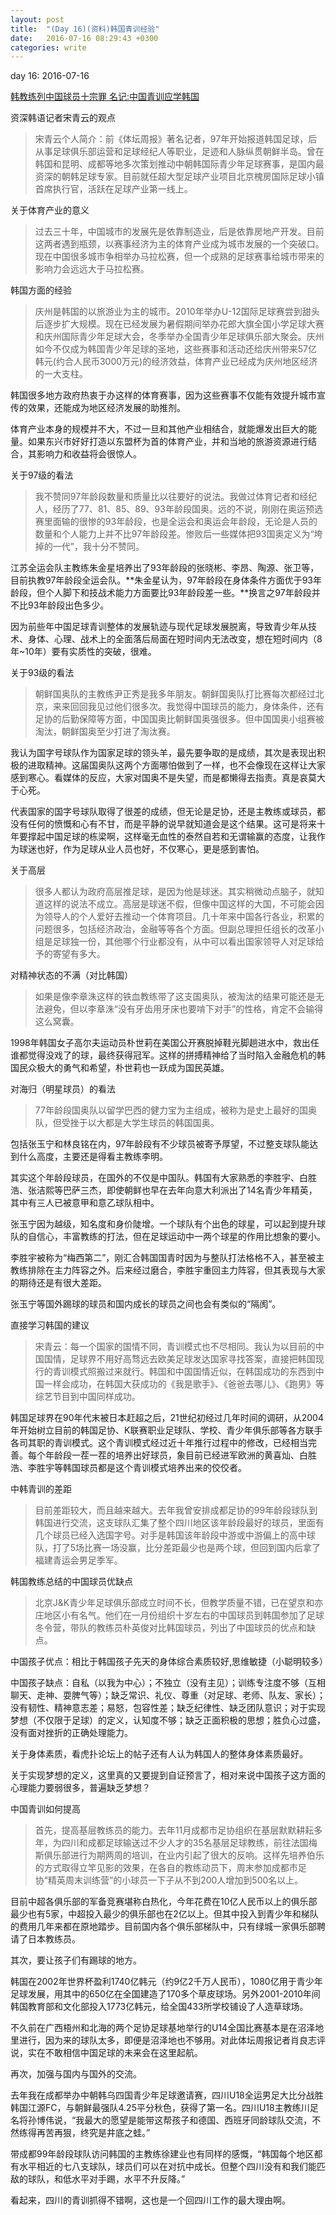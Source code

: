 ```yaml
---
layout: post
title:  "(Day 16)(资料)韩国青训经验"
date:   2016-07-16 08:29:43 +0300
categories: write
---
```


day 16: 2016-07-16

[韩教练列中国球员十宗罪 名记:中国青训应学韩国](http://sports.163.com/16/0220/15/BG9D7JFF00051C8M.html#p=BFPGLJOO0B4C0005)

资深韩语记者宋青云的观点

>宋青云个人简介：前《体坛周报》著名记者，97年开始报道韩国足球，后从事足球俱乐部运营和足球经纪人等职业，足迹和人脉纵贯朝鲜半岛。曾在韩国和昆明、成都等地多次策划推动中朝韩国际青少年足球赛事，是国内最资深的朝韩足球专家。目前就任超大型足球产业项目北京槐房国际足球小镇首席执行官，活跃在足球产业第一线上。

关于体育产业的意义

>过去三十年，中国城市的发展先是依靠制造业，后是依靠房地产开发。目前这两者遇到瓶颈，以赛事经济为主的体育产业成为城市发展的一个突破口。现在中国很多城市争相举办马拉松赛，但一个成熟的足球赛事给城市带来的影响力会远远大于马拉松赛。

韩国方面的经验

>庆州是韩国的以旅游业为主的城市。2010年举办U-12国际足球赛尝到甜头后逐步扩大规模。现在已经发展为暑假期间举办花郎大旗全国小学足球大赛和庆州国际青少年足球大会，冬季举办全国青少年足球俱乐部大聚会。庆州如今不仅成为韩国青少年足球的圣地，这些赛事和活动还给庆州带来57亿韩元(约合人民币3000万元)的经济效益，体育产业已经成为庆州地区经济的一大支柱。
>
韩国很多地方政府热衷于办这样的体育赛事，因为这些赛事不仅能有效提升城市宣传的效果，还能成为地区经济发展的助推剂。
>
体育产业本身的规模并不大，不过一旦和其他产业相结合，就能爆发出巨大的能量。如果东兴市好好打造以东盟杯为首的体育产业，并和当地的旅游资源进行结合，其影响力和收益将会很惊人。

关于97级的看法

>我不赞同97年龄段数量和质量比以往要好的说法。我做过体育记者和经纪人，经历了77、81、85、89、93年龄段国奥。远的不说，刚刚在奥运预选赛里面输的很惨的93年龄段，也是全运会和奥运会年龄段，无论是人员的数量和个人能力上并不比97年龄段差。惨败后一些媒体把93国奥定义为“垮掉的一代”，我十分不赞同。
>
江苏全运会队主教练朱金星培养出了93年龄段的张晓彬、李昂、陶源、张卫等，目前执教97年龄段全运会队。**朱金星认为，97年龄段在身体条件方面优于93年龄段，但个人脚下和技战术能力方面要比93年龄段差一些。**换言之97年龄段并不比93年龄段出色多少。
>
因为前些年中国足球青训整体的发展轨迹与现代足球发展脱离，导致青少年从技术、身体、心理、战术上的全面落后局面在短时间内无法改变，想在短时间内（8年~10年）要有实质性的突破，很难。

关于93级的看法

>朝鲜国奥队的主教练尹正秀是我多年朋友。朝鲜国奥队打比赛每次都经过北京，来来回回我见过他们很多次。我觉得中国球员的能力，身体条件，还有足协的后勤保障等方面，中国国奥比朝鲜国奥强很多。但中国国奥小组赛被淘汰，朝鲜国奥至少打进了淘汰赛。
>
我认为国字号球队作为国家足球的领头羊，最先要争取的是成绩，其次是表现出积极的进取精神。这届国奥队这两个方面哪怕做到了一样，也不会像现在这样让大家感到寒心。看媒体的反应，大家对国奥不是失望，而是都懒得去指责。真是哀莫大于心死。
>
代表国家的国字号球队取得了很差的成绩，但无论是足协，还是主教练或球员，都没有任何的愤慨和心有不甘，而是平静的说早就知道会是这个结果。这可是将来十年要撑起中国足球的栋梁啊，这样毫无血性的泰然自若和无谓输赢的态度，让我作为球迷也好，作为足球从业人员也好，不仅寒心，更是感到害怕。

关于高层

>很多人都认为政府高层推足球，是因为他是球迷。其实稍微动点脑子，就知道这样的说法不成立。高层是球迷不假，但像中国这样的大国，不可能会因为领导人的个人爱好去推动一个体育项目。几十年来中国各行各业，积累的问题很多，包括经济政治，金融等等各个方面。但副总理担任组长的改革小组是足球独一份，其他哪个行业都没有，从中可以看出国家领导人对足球给予的寄望有多大。

对精神状态的不满（对比韩国）

>如果是像李章洙这样的铁血教练带了这支国奥队，被淘汰的结果可能还是无法避免，但以李章洙“没有牙齿用牙床也要啃下对手”的性格，肯定不会输得这么窝囊。
>
1998年韩国女子高尔夫运动员朴世莉在美国公开赛脱掉鞋光脚趟进水中，救出任谁都觉得没戏了的球，最终获得冠军。这样的拼搏精神给了当时陷入金融危机的韩国民众极大的勇气和希望，朴世莉也一跃成为国民英雄。

对海归（明星球员）的看法

>77年龄段国奥队以留学巴西的健力宝为主组成，被称为是史上最好的国奥队，但受挫于以大都是大学生球员的韩国国奥。
>
包括张玉宁和林良铭在内，97年龄段有不少球员被寄予厚望，不过整支球队能达到什么高度，主要还是得看主教练李明。
>
其实这个年龄段球员，在国外的不仅是中国队。韩国有大家熟悉的李胜宇、白胜浩、张洁熙等巴萨三杰，即使朝鲜也早在去年向意大利派出了14名青少年精英，其中有三人已被意甲和意乙球队相中。
>
张玉宁因为越级，知名度和身价陡增。一个球队有个出色的球星，可以起到提升球队的自信心，丰富教练的打法，但在足球运动中一两个球星的作用比想象的要小。
>
李胜宇被称为“梅西第二”，刚汇合韩国国青时因为与整队打法格格不入，甚至被主教练排除在主力阵容之外。后来经过磨合，李胜宇重回主力阵容，但其表现与大家的期待还是有很大差距。
>
张玉宁等国外踢球的球员和国内成长的球员之间也会有类似的“隔阂”。

直接学习韩国的建议

>宋青云：每一个国家的国情不同，青训模式也不尽相同。我认为以目前的中国国情，足球界不用好高骛远去欧美足球发达国家寻找答案，直接把韩国现行的青训模式照搬过来就行。韩国和中国国情近似，在韩国成功的东西到中国一样会成功，在韩国大获成功的《我是歌手》、《爸爸去哪儿》、《跑男》等综艺节目到中国同样成功。
>
韩国足球界在90年代末被日本赶超之后，21世纪初经过几年时间的调研，从2004年开始树立目前的韩国足协、K联赛职业足球队、学校、青少年俱乐部等各方联手各司其职的青训模式。这个青训模式经过近十年推行过程中的修改，已经相当完善。每个年龄段一茬一茬的培养出好球员，象目前已经进军欧洲的黄喜灿、白胜浩、李胜宇等韩国球员都是这个青训模式培养出来的佼佼者。

中韩青训的差距

>目前差距较大，而且越来越大。去年我曾安排成都足协的99年龄段球队到韩国进行交流，这支球队汇集了整个四川地区该年龄段最好的球员，里面有几个球员已经入选国字号。对手是韩国该年龄段中游或中游偏上的高中球队，打了5场比赛一场没赢，比分差距最少也是两个球，但回到国内后拿了福建青运会男足季军。

韩国教练总结的中国球员优缺点

>北京J&K青少年足球俱乐部成立时间不长，但教学质量不错，已在望京和亦庄地区小有名气。他们在一月份组织十岁左右的中国球员到韩国参加了足球冬令营，带队的教练员朴英俊对比韩国球员，列出了中国球员的优点和缺点。
>
中国孩子优点：相比于韩国孩子先天的身体综合素质较好,思维敏捷（小聪明较多）
>
中国孩子缺点：自私（以我为中心）；不独立（没有主见）；训练专注度不够（互相聊天、走神、耍脾气等）；缺乏常识、礼仪、尊重（对足球、老师、队友、家长）；没有韧性、精神意志差；易怒，包容性差；缺乏纪律性、缺乏团队意识；对于实现梦想（不仅限于足球）的定义，认知度不够；缺乏正面积极的思想；胜负心过盛，没有面对挫折的正确处理能力。

关于身体素质，看虎扑论坛上的帖子还有人认为韩国人的整体身体素质最好。

关于实现梦想的定义，这里真的又要提到自证预言了，相对来说中国孩子这方面的心理能力要弱很多，普遍缺乏梦想？

中国青训如何提高

>首先，提高基层教练员的能力。去年11月成都市足协组织在基层默默耕耘多年，为四川和成都足球输送过不少人才的35名基层足球教练，前往法国梅斯俱乐部进行为期两周的培训，在业内引起了很大的反响。这样先培养伯乐的方式取得立竿见影的效果，在各自的教练动员下，周末参加成都市足协“精英周末训练营”的小球员一下子从不到200人增加到500名以上。
>
目前中超各俱乐部的军备竞赛堪称白热化，今年花费在10亿人民币以上的俱乐部最少也有5家，中超投入最少的俱乐部也在2亿以上。但其中投入到青少年和梯队的费用几年来都在原地踏步。目前国内各个俱乐部梯队中，只有绿城一家俱乐部聘请了日本教练员。
>
其次，要让孩子们有踢球的地方。
>
韩国在2002年世界杯盈利1740亿韩元（约9亿2千万人民币），1080亿用于青少年足球发展，用其中的650亿在全国建造了170多个草皮球场。另外2001-2010年间韩国教育部和文化部投入1773亿韩元，给全国433所学校铺设了人造草球场。
>
不久前在广西梧州和北海的两个足协足球基地举行的U14全国比赛基本是在沼泽地里进行，因为来的球队太多，即便是沼泽地也不够用。对此体坛周报记者肖良志评说，实在不敢相信中国足球的未来会在这里起航。
>
再次，加强与国内与国外的交流。
>
去年我在成都举办中朝韩乌四国青少年足球邀请赛，四川U18全运男足大比分战胜韩国江源FC，与朝鲜最强队4.25平分秋色，获得了第一名。四川U18主教练川足名将孙博伟说，“我最大的愿望是能带这帮孩子和德国、西班牙同龄球队交流，不然练得再苦再狠，终究是井底之蛙。”
>
带成都99年龄段球队访问韩国的主教练徐建业也有同样的感慨，“韩国每个地区都有水平相近的七八支球队，球员们可以在对抗中成长。但整个四川没有和我们能匹敌的球队，和低水平对手踢，水平不升反降。”

看起来，四川的青训抓得不错啊，这也是一个回四川工作的最大理由啊。
